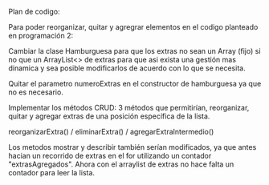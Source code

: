 Plan de codigo:

Para poder reorganizar, quitar y agregrar elementos en el codigo planteado en programación 2:

Cambiar la clase Hamburguesa para que los extras no sean un Array (fijo) si no que un ArrayList<> de extras para que asi exista una gestión mas dinamica y sea posible modificarlos de acuerdo con lo que se necesita. 

Quitar el parametro numeroExtras en el constructor de hamburguesa ya que no es necesario. 

Implementar los métodos CRUD: 
3 métodos que permitirían, reorganizar, quitar y agregar extras de una posición específica de la lista.

reorganizarExtra() /
eliminarExtra() /
agregarExtraIntermedio()

Los metodos mostrar y describir también serían modificados, ya que antes hacian un recorrido de extras en el for utilizando un contador "extrasAgregados". Ahora con el arraylist de extras no hace falta un contador para leer la lista.

